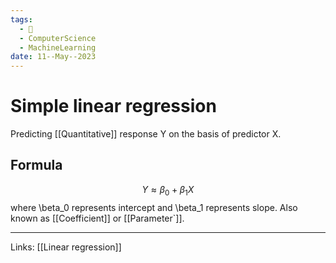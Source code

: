 ```yaml
---
tags:
  - 🌱
  - ComputerScience
  - MachineLearning
date: 11--May--2023
---
```


# Simple linear regression
Predicting [[Quantitative]] response Y on the basis of predictor X.
## Formula
$$Y \approx \beta_0 + \beta_1X$$
where \beta_0 represents intercept and \beta_1 represents slope. Also known as [[Coefficient]] or [[Parameter`]].


---
Links: [[Linear regression]]